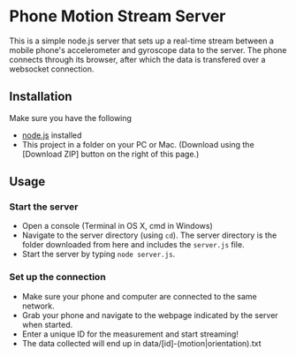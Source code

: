 # Phone Motion Stream Server

This is a simple node.js server that sets up a real-time stream between a mobile phone's accelerometer and gyroscope data to the server. The phone connects through its browser, after which the data is transfered over a websocket connection.


## Installation

Make sure you have the following

* [node.js](http://nodejs.org/) installed 
* This project in a folder on your PC or Mac. (Download using the [Download ZIP] button on the right of this page.)

## Usage

### Start the server

* Open a console (Terminal in OS X, cmd in Windows)
* Navigate to the server directory (using `cd`). The server directory is the folder downloaded from here and includes the `server.js` file.
* Start the server by typing `node server.js`.

### Set up the connection

* Make sure your phone and computer are connected to the same network.
* Grab your phone and navigate to the webpage indicated by the server when started.
* Enter a unique ID for the measurement and start streaming!
* The data collected will end up in data/[id]-(motion|orientation).txt